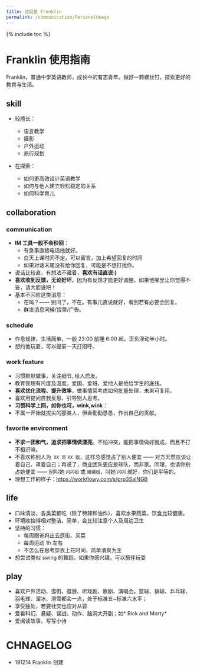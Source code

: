 ```yaml
--- 
title: 这就是 Franklin
permalink: /communication/PersonalUsage
---
```


{% include toc %}

# Franklin 使用指南

Franklin，普通中学英语教师，成长中的有志青年。做好一颗螺丝钉，探索更好的教育与生活。

## skill

- 较擅长：
	- 语言教学
	- 摄影
	- 户外运动
	- 旅行规划
	
- 在探索：
	- 如何更高效设计英语教学
	- 如何与他人建立轻松稳定的关系
	- 如何科学育儿

## collaboration


### communication


- **IM 工具一般不会秒回**：
    - 有急事直接电话他就好。
    - 白天上课时间不定，可以留言，加上希望回复的时间
    - 如果对话末尾没有给你回复，可能是不想打扰你。
- 说话比较直，有想法不藏着，**喜欢有话直说:)**
- **喜欢收到反馈，无论好坏**。因为有反馈才能更好调整。如果他哪里让你觉得不妥，请大胆说吧！
- 基本不回应这类消息：
	- 在吗？—— 别问了，不在。有事儿直说就好，看到若有必要会回复。
	- 群发消息问候/投票/广告。


### schedule

- 作息规律，生活简单，一般 23:00 前睡 6:00 起，正负浮动半小时。
- 想约他玩耍，可以提前一天打招呼。




### work feature


- 习惯默默做事，关注细节, 给人启发。
- 教育管理有尺度及温度。爱国、爱班、爱他人是他给学生的底线。
- **喜欢优化流程、提升效率**，做事情常考虑如何批量处理，未来可复用。
- 喜欢用提问自我反思、引导别人思考。
- **习惯科学上网，如你也可，wink,wink**：
- 不属一开始就拔尖的那类人，但会勤勤恳恳，作出自己的贡献。

### favorite environment

- **不求一团和气，追求把事情做漂亮**。不怕冲突，能把事情做好就成，而且不打不相识嘛。
- 不喜欢称别人为` XX 哥` `XX 姐`，这样总感觉占了别人便宜 —— 对方天然应该让着自己、罩着自己；再说了，商业团队更应是球队，而非家。同理，也请你别占她便宜 —— 别叫她 `闪闪姐` 或 `姗姗姐`，叫她 `闪闪` 就好，你们是平等的。
- 理想工作的样子：https://workflowy.com/s/prp3SaINGB

## life



- 口味清淡，各类菜都吃（除了特辣和油炸），喜欢水果蔬菜。饮食比较健康。
- 环境收拾得相对整洁，简单，会比较注意个人及周边卫生
- 坚持的习惯：
	- 每周跟爸妈出去逛街、买菜
	- 每周运动 1h 左右
	- 不怎么在思考穿衣上花时间，简单清爽为主
- 想尝试类似 swing 的舞蹈，如果你感兴趣，可以搭伴玩耍		

## play



- 喜欢户外活动、逛街、逛展、听戏剧、歌剧、演唱会。篮球、排球、乒乓球、羽毛球、溜冰、滑雪都会一点，处于标准五~标准六水平；
- 享受独处，若要社交也应对从容
- 爱看科幻、悬疑、谍战、动作、脑洞大开剧；如* Rick and Morty*
- 爱阅读故事，写写小诗


# CHNAGELOG
- 191214 Franklin 创建



